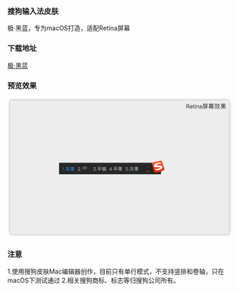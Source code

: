 ### 搜狗输入法皮肤
极·黑蓝，专为macOS打造，适配Retina屏幕

### 下载地址
[极·黑蓝](https://github.com/jetyu/SogouSkin/releases/)

### 预览效果
![Retina](https://raw.githubusercontent.com/jetyu/SogouSkin/master/SkinReviewWithRetina.png)
 
### 注意
1.使用搜狗皮肤Mac编辑器创作，目前只有单行模式，不支持竖排和卷轴，只在macOS下测试通过
2.相关搜狗商标、标志等归搜狗公司所有。
